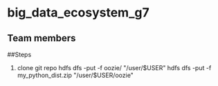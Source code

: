 # big_data_ecosystem_g7

## Team members




##Steps

1. clone git repo
hdfs dfs -put -f oozie/ "/user/$USER"
hdfs dfs -put -f my_python_dist.zip "/user/$USER/oozie"
